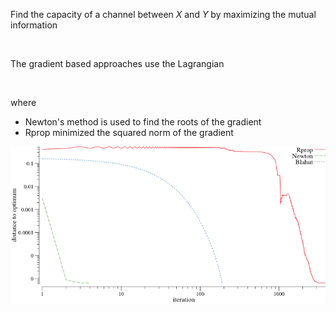 
Find the capacity of a channel between *X* and *Y* by maximizing the mutual information

<img src="https://raw.githubusercontent.com/pbenner/autodiff/master/demo/channel/README//eq_no_01.png" alt="" height="60">


The gradient based approaches use the Lagrangian

<img src="https://raw.githubusercontent.com/pbenner/autodiff/master/demo/channel/README//eq_no_02.png" alt="" height="60">

where
- Newton's method is used to find the roots of the gradient
- Rprop minimized the squared norm of the gradient

![Optimization](channel.png)
